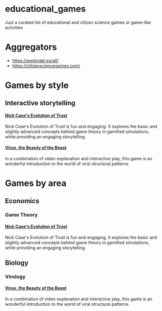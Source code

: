 # educational_games
Just a curated list of educational and citizen science games or game-like activities

# Aggregators 

- https://explorabl.es/all/
- https://citizensciencegames.com/


# Games by style

## Interactive storytelling
#### [Nick Case's Evolution of Trust](https://ncase.me/trust/) 
Nick Case's Evolution of Trust is fun and engaging. It explores the basic and slightly advanced concepts behind game theory in gamified simulations, while providing an engaging storytelling.

#### [Virus, the Beauty of the Beast](http://viruspatterns.com/)

In a combination of video explanation and interactive play, this game is an wonderful introduction to the world of viral structural patterns.


# Games by area 

## Economics

### Game Theory 

#### [Nick Case's Evolution of Trust](https://ncase.me/trust/) 
Nick Case's Evolution of Trust is fun and engaging. It explores the basic and slightly advanced concepts behind game theory in gamified simulations, while providing an engaging storytelling.

## Biology

### Virology
#### [Virus, the Beauty of the Beast](http://viruspatterns.com/)
In a combination of video explanation and interactive play, this game is an wonderful introduction to the world of viral structural patterns.
